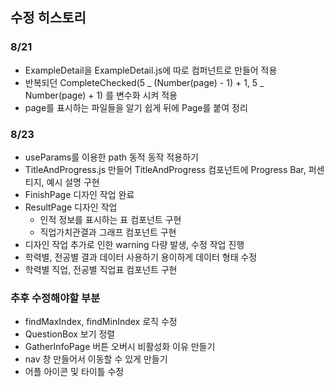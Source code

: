 ## 수정 히스토리

### 8/21

-   ExampleDetail을 ExampleDetail.js에 따로 컴퍼넌트로 만들어 적용
-   반복되던 CompleteChecked(5 _ (Number(page) - 1) + 1, 5 _ Number(page) + 1) 를 변수화 시켜 적용
-   page를 표시하는 파일들을 알기 쉽게 뒤에 Page를 붙여 정리

### 8/23

-   useParams를 이용한 path 동적 동작 적용하기
-   TitleAndProgress.js 만들어 TitleAndProgress 컴포넌트에 Progress Bar, 퍼센티지, 예시 설명 구현
-   FinishPage 디자인 작업 완료
-   ResultPage 디자인 작업
    -   인적 정보를 표시하는 표 컴포넌트 구현
    -   직업가치관결과 그래프 컴포넌트 구현
-   디자인 작업 추가로 인한 warning 다량 발생, 수정 작업 진행
-   학력별, 전공별 결과 데이터 사용하기 용이하게 데이터 형태 수정
-   학력별 직업, 전공별 직업표 컴포넌트 구현

### 추후 수정해야할 부분

-   findMaxIndex, findMinIndex 로직 수정
-   QuestionBox 보기 정렬
-   GatherInfoPage 버튼 오버시 비활성화 이유 만들기
-   nav 창 만들어서 이동할 수 있게 만들기
-   어플 아이콘 및 타이틀 수정
